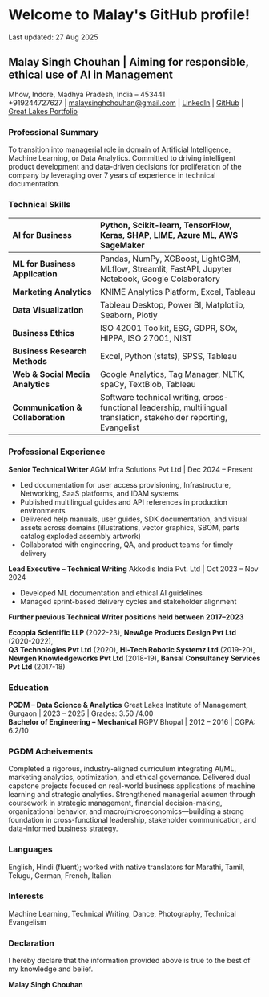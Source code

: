 # Welcome to Malay's GitHub profile! 

Last updated: 27 Aug 2025

## **Malay Singh Chouhan** | **Aiming for responsible, ethical use of  AI in Management**

Mhow, Indore, Madhya Pradesh, India – 453441  
\+919244727627 | [malaysinghchouhan@gmail.com](mailto:malaysinghchouhan@gmail.com) | [LinkedIn](https://www.linkedin.com/in/mschouhan) | [GitHub](https://github.com/malaysinghchouhan/malaysinghchouhan/blob/372bf381c80fd4aa3dbce6f28d71c098edd0db35/README.md) | [Great Lakes Portfolio](https://eportfolio.olympuslms.com/malay-singh-chouhan)

### **Professional Summary**

To transition into managerial role in domain of Artificial Intelligence, Machine Learning, or Data Analytics. Committed to driving intelligent product development and data-driven decisions for proliferation of the company by leveraging over 7 years of experience in technical documentation.

### **Technical Skills**

| AI for Business | Python, Scikit-learn, TensorFlow, Keras, SHAP, LIME, Azure ML, AWS SageMaker |
| :---- | :---- |
| **ML for Business Application** | Pandas, NumPy, XGBoost, LightGBM, MLflow, Streamlit, FastAPI, Jupyter Notebook, Google Colaboratory |
| **Marketing Analytics** | KNIME Analytics Platform, Excel, Tableau |
| **Data Visualization** | Tableau Desktop, Power BI, Matplotlib, Seaborn, Plotly |
| **Business Ethics** | ISO 42001 Toolkit, ESG, GDPR, SOx, HIPPA, ISO 27001, NIST |
| **Business Research Methods** | Excel, Python (stats), SPSS, Tableau |
| **Web & Social Media Analytics** | Google Analytics, Tag Manager, NLTK, spaCy, TextBlob, Tableau |
| **Communication & Collaboration** | Software technical writing, cross-functional leadership, multilingual translation, stakeholder reporting, Evangelist |

### **Professional Experience**

**Senior Technical Writer** AGM Infra Solutions Pvt Ltd | Dec 2024 – Present

* Led documentation for user access provisioning, Infrastructure, Networking, SaaS platforms, and IDAM systems  
* Published multilingual guides and API references in production environments  
* Delivered help manuals, user guides, SDK documentation, and visual assets across domains (illustrations, vector graphics, SBOM, parts catalog exploded assembly artwork)  
* Collaborated with engineering, QA, and product teams for timely delivery

**Lead Executive – Technical Writing** Akkodis India Pvt. Ltd | Oct 2023 – Nov 2024

* Developed ML documentation and ethical AI guidelines  
* Managed sprint-based delivery cycles and stakeholder alignment

**Further previous Technical Writer positions held between 2017–2023**

**Ecoppia Scientific LLP** (2022-23), **NewAge Products Design Pvt Ltd** (2020-2022),   
**Q3 Technologies Pvt Ltd** (2020), **Hi-Tech Robotic Systemz Ltd** (2019-20), **Newgen Knowledgeworks Pvt Ltd** (2018-19), **Bansal Consultancy Services Pvt Ltd** (2017-18)

### **Education**

**PGDM – Data Science & Analytics** Great Lakes Institute of Management, Gurgaon | 2023 – 2025 | Grades: 3.50 /4.00  
**Bachelor of Engineering – Mechanical** RGPV Bhopal | 2012 – 2016 | CGPA: 6.2/10

### **PGDM Acheivements**

Completed a rigorous, industry-aligned curriculum integrating AI/ML, marketing analytics, optimization, and ethical governance. Delivered dual capstone projects focused on real-world business applications of machine learning and strategic analytics. Strengthened managerial acumen through coursework in strategic management, financial decision-making, organizational behavior, and macro/microeconomics—building a strong foundation in cross-functional leadership, stakeholder communication, and data-informed business strategy.

### **Languages**

English, Hindi (fluent); worked with native translators for Marathi, Tamil, Telugu, German, French, Italian

### **Interests**

Machine Learning, Technical Writing, Dance, Photography, Technical Evangelism

### **Declaration**

I hereby declare that the information provided above is true to the best of my knowledge and belief.

**Malay Singh Chouhan**
<!--
**malaysinghchouhan/malaysinghchouhan** is a ✨ _special_ ✨ repository because its `README.md` (this file) appears on your GitHub profile.
- 😄 Pronouns: He/Him
- 🔭 I’m currently working on transitioning from technical writing to strategic roles in AI, ML, and data analytics—while leading documentation efforts at AGM Infra Solutions.
- 🌱 I’m currently learning advanced data science concepts through my PGDM at Great Lakes, including ethical AI frameworks, model interpretability, and cloud ML platforms like Google Colaboratory, Azure ML, and SageMaker.
- 👯 I’m looking to collaborate on intelligent product development, ethical AI deployment, and cross-functional analytics projects that bridge business and tech.
- 🤔 I’m looking for help with refining my professional narrative to align with leadership roles in AI/ML, and preparing for interviews that test both strategic thinking and technical depth.
- 💬 Ask me about AI strategy, responsible documentation, stakeholder alignment, and how to turn complex tech into compelling narratives.
- 📫 How to reach me: [LinkedIn](https://www.linkedin.com/in/malaychouhan) | malay.chouhan@gmail.com
- ⚡ Fun fact: I once choreographed a dance routine inspired by neural networks—yes, backpropagation has rhythm!
-->
